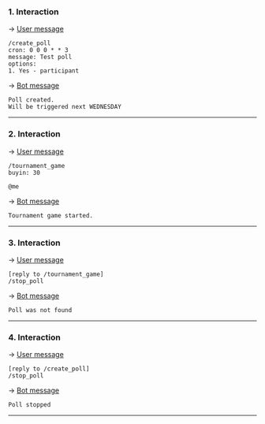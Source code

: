 ### 1. Interaction

&rarr; <ins>User message</ins>

```
/create_poll
cron: 0 0 0 * * 3
message: Test poll
options: 
1. Yes - participant 
```

&rarr; <ins>Bot message</ins>

``` 
Poll created.
Will be triggered next WEDNESDAY 
``` 
___

### 2. Interaction

&rarr; <ins>User message</ins>

```
/tournament_game
buyin: 30

@me 
```

&rarr; <ins>Bot message</ins>

``` 
Tournament game started. 
``` 
___

### 3. Interaction

&rarr; <ins>User message</ins>

```
[reply to /tournament_game]
/stop_poll 
```

&rarr; <ins>Bot message</ins>

``` 
Poll was not found 
``` 
___

### 4. Interaction

&rarr; <ins>User message</ins>

```
[reply to /create_poll]
/stop_poll 
```

&rarr; <ins>Bot message</ins>

``` 
Poll stopped 
``` 
___